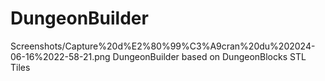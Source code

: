 # DungeonBuilder

<img>Screenshots/Capture%20d%E2%80%99%C3%A9cran%20du%202024-06-16%2022-58-21.png</img>
DungeonBuilder based on DungeonBlocks STL Tiles
